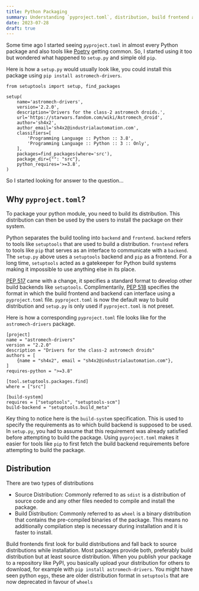 ```yaml
---
title: Python Packaging
summary: Understanding `pyproject.toml`, distribution, build frontend and backends
date: 2023-07-28
draft: true
---
```


Some time ago I started seeing `pyproject.toml` in almost every Python package and also tools like [Poetry](https://python-poetry.org/) getting common. So, I started using it too but wondered what happened to `setup.py` and simple old `pip`.

Here is how a `setup.py` would usually look like, you could install this package using `pip install astromech-drivers`.
```
from setuptools import setup, find_packages

setup(
    name='astromech-drivers',
    version='2.2.0',
    description='Drivers for the class-2 astromech droids.',
    url='https://starwars.fandom.com/wiki/Astromech_droid',
    author='sh4x2',
    author_email='sh4x2@industrialautomation.com',
    classifiers=[
        'Programming Language :: Python :: 3.8',
        'Programming Language :: Python :: 3 :: Only',
    ],
    packages=find_packages(where='src'),
    package_dir={"": "src"},
    python_requires='>=3.8',
)
```

So I started looking for answer to the question...

## Why `pyproject.toml`?

To package your python module, you need to build its distribution. This distribution can then be used by the users to install the package on their system.

Python separates the build tooling into `backend` and `frontend`. `backend` refers to tools like `setuptools` that are used to build a distribution. `frontend` refers to tools like `pip` that serves as an interface to communicate with a `backend`.
The `setup.py` above uses a `setuptools` backend and `pip` as a frontend. For a long time, `setuptools` acted as a gatekeeper for Python build systems making it impossible to use anything else in its place.

[PEP 517](https://peps.python.org/pep-0517/) came with a change, it specifies a standard format to develop other build backends like `setuptools`. Complimentarily, [PEP 518](https://peps.python.org/pep-0518/) specifies the format in which the build frontend and backend can interface using a `pyproject.toml` file. `pyproject.toml` is now the default way to build distribution and `setup.py` is only used if `pyproject.toml` is not preset.

Here is how a corresponding `pyproject.toml` file looks like for the `astromech-drivers` package.
```
[project]
name = "astromech-drivers"
version = "2.2.0"
description = "Drivers for the class-2 astromech droids"
authors = [
    {name = "sh4x2", email = "sh4x2@industrialautomation.com"},
]
requires-python = ">=3.8"

[tool.setuptools.packages.find]
where = ["src"]

[build-system]
requires = ["setuptools", "setuptools-scm"]
build-backend = "setuptools.build_meta"
```

Key thing to notice here is the `build-system` specification. This is used to specify the requirements as to which build backend is supposed to be used. In `setup.py`, you had to assume that this requirement was already satisfied before attempting to build the package. Using `pyproject.toml` makes it easier for tools like `pip` to first fetch the build backend requirements before attempting to build the package.


## Distribution

There are two types of distributions
- Source Distribution: Commonly referred to as `sdist` is a distribution of source code and any other files needed to compile and install the package.
- Build Distribution: Commonly referred to as `wheel` is a binary distribution that contains the pre-compiled binaries of the package. This means no additionally compilation step is necessary during installation and it is faster to install.

Build frontends first look for build distributions and fall back to source distributions while installation. Most packages provide both, preferably build distribution but at least source distribution. When you publish your package to a repository like PyPI, you basically upload your distribution for others to download, for example with `pip install astromech-drivers`.
You might have seen python `eggs`, these are older distribution format in `setuptools` that are now deprecated in favour of `wheels`


